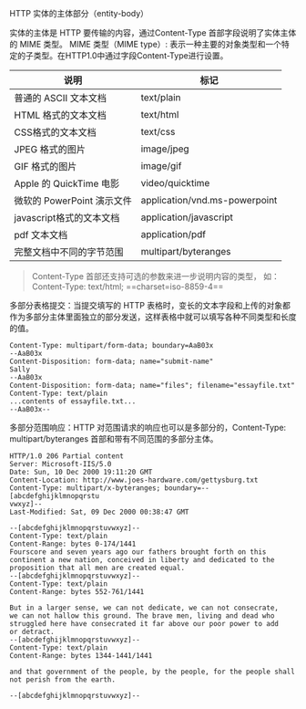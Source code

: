 
HTTP 实体的主体部分（entity-body）

实体的主体是 HTTP 要传输的内容，通过Content-Type 首部字段说明了实体主体的 MIME 类型。
MIME 类型（MIME type）: 表示一种主要的对象类型和一个特定的子类型。在HTTP1.0中通过字段Content-Type进行设置。

| 说明                       | 标记                          |
| -------------------------- | ----------------------------- |
| 普通的 ASCII 文本文档      | text/plain                    |
| HTML 格式的文本文档        | text/html                     |
| CSS格式的文本文档          | text/css                      |
| JPEG 格式的图片            | image/jpeg                    |
| GIF 格式的图片             | image/gif                     |
| Apple 的 QuickTime 电影    | video/quicktime               |
| 微软的 PowerPoint 演示文件 | application/vnd.ms-powerpoint |
| javascript格式的文本文档   | application/javascript        |
| pdf 文本文档               | application/pdf               |
| 完整文档中不同的字节范围   | multipart/byteranges          |

> Content-Type 首部还支持可选的参数来进一步说明内容的类型， 如：Content-Type: text/html; ==charset=iso-8859-4==

多部分表格提交：当提交填写的 HTTP 表格时，变长的文本字段和上传的对象都作为多部分主体里面独立的部分发送，这样表格中就可以填写各种不同类型和长度的值。

```
Content-Type: multipart/form-data; boundary=AaB03x
--AaB03x
Content-Disposition: form-data; name="submit-name"
Sally
--AaB03x
Content-Disposition: form-data; name="files"; filename="essayfile.txt"
Content-Type: text/plain
...contents of essayfile.txt...
--AaB03x--
```

多部分范围响应：HTTP 对范围请求的响应也可以是多部分的，Content-Type: multipart/byteranges 首部和带有不同范围的多部分主体。

```
HTTP/1.0 206 Partial content
Server: Microsoft-IIS/5.0
Date: Sun, 10 Dec 2000 19:11:20 GMT
Content-Location: http://www.joes-hardware.com/gettysburg.txt
Content-Type: multipart/x-byteranges; boundary=--[abcdefghijklmnopqrstu
vwxyz]--
Last-Modified: Sat, 09 Dec 2000 00:38:47 GMT

--[abcdefghijklmnopqrstuvwxyz]--
Content-Type: text/plain
Content-Range: bytes 0-174/1441
Fourscore and seven years ago our fathers brought forth on this
continent a new nation, conceived in liberty and dedicated to the
proposition that all men are created equal.
--[abcdefghijklmnopqrstuvwxyz]--
Content-Type: text/plain
Content-Range: bytes 552-761/1441

But in a larger sense, we can not dedicate, we can not consecrate,
we can not hallow this ground. The brave men, living and dead who
struggled here have consecrated it far above our poor power to add
or detract.
--[abcdefghijklmnopqrstuvwxyz]--
Content-Type: text/plain
Content-Range: bytes 1344-1441/1441

and that government of the people, by the people, for the people shall
not perish from the earth.

--[abcdefghijklmnopqrstuvwxyz]--
```

